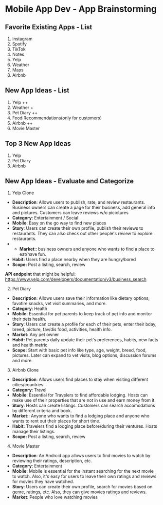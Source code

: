 Mobile App Dev - App Brainstorming
===

## Favorite Existing Apps - List
1. Instagram
2. Spotify
3. TikTok
4. Notes
5. Yelp
6. Weather
7. Maps
8. Airbnb

## New App Ideas - List
1. Yelp ++
2. Weather +
3. Pet Diary ++
4. Food Recommendations(only for customers)
5. Airbnb ++
6. Movie Master

## Top 3 New App Ideas
1. Yelp
2. Pet Diary
3. Airbnb

## New App Ideas - Evaluate and Categorize
1. Yelp Clone

- **Description**: Allows users to publish, rate, and review restaurants. Business owners can create a page for their business, add general info and pictures. Customers can leave reviews w/o picictures
- **Category**: Entertainment / Social
- **Mobile**: Easy on the go way to find new places
- **Story**: Users can create their own profile, publish their reviews to restaurants. They can also check out other people's review to explore restaurants.
- - **Market:**: business owners and anyone who wants to find a place to eat/have fun.
- **Habit:** Users find a place nearby when they are hungry/bored 
- **Scope:** Post a listing, search, review


**API endpoint** that might be helpful:
https://www.yelp.com/developers/documentation/v3/business_search


2. Pet Diary

- **Description**: Allows users save their information like dietary options, favotire snacks, vet visit summaries, and more.
- **Category**: Health
- **Mobile**: Essential for pet parents to keep track of pet info and monitor their pets health.
- **Story**: Users can create a profile for each of their pets, enter their bday, breed, picture, fav/dis food, activities, health info.
- **Market:** Any pet owner
- **Habit:** Pet parents daily update their pet's preferences, habits, new facts and health metric
- **Scope:** Start with basic pet info like type, age, weight, breed, food, pictures. Later can expand to vet visits, blog options, discussion forums and more.


3. Airbnb Clone
- **Description**: Allows users find places to stay when visiting different cities/countries.
- **Category**: Travel
- **Mobile**: Essential for Travelers to find affordable lodging. Hosts can make use of their properties that are not in use and earn money from it.
- **Story**: Hosts can create listings. Customers can search  accomodations by different criteria and book.
- **Market:**: Anyone who wants to find a lodging place and anyone who wants to rent out their places for short time.
- **Habit:** Travelers find a lodging place before/during their ventures. Hosts manage their listings. 
- **Scope:** Post a listing, search, review

4. Movie Master
- **Description**: An Android app allows users to find movies to watch by reviewing their ratings, description, etc.
- **Category**: Entertainment
- **Mobile**: Mobile is essential for the instant searching for the next movie to watch. Also, it's easy for users to leave their own ratings and reviews for movies they have watched.
- **Story**: Users can create their own profile, search for movies based on genre, ratings, etc. Also, they can give movies ratings and reviews.
- **Market**: People who love watching movies

